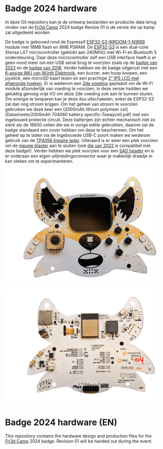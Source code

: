 # Badge 2024 hardware
In deze Git repository kan je de ontwerp bestanden en productie data terug vinden van de [Fri3d Camp](https://fri3d.be/) 2024 badge
Revisie 01 is de versie die op kamp zal uitgedeeld worden.

De badge is gebouwd rond de Espressif [ESP32-S3-WROOM-1-N16R8](Datasheets/esp32-s3-wroom-1_wroom-1u_datasheet_en.pdf) module met 16MB flash en 8MB PSRAM. De [ESP32-S3](Datasheets/esp32-s3_datasheet_en.pdf) is een dual-core Xtensa LX7 microcontroller (geklokt aan 240MHz) met Wi-Fi en Bluetooth 5 ondersteuning. Daar deze microcontroller zelf een USB interface heeft is er geen nood meer om een USB serial brug te voorzien zoals op de [badge van 2022]( https://github.com/Fri3dCamp/badge-2020) en de [badge van 2018]( https://github.com/Fri3dCamp/badge). Verder hebben we de badge uitgerust met een [6-assige IMU van Würth Elektronik](Datasheets/Wurth-WSEN-ISDS.pdf), een buzzer, een hoop knopen, een joystick, een microSD kaart lezen en een prachtige [2” IPS LCD met afgeronde hoeken](Datasheets/QT020JA001-A0_SPEC.pdf). Er is wederom een [2de voeding](Datasheets/xc6210.pdf) geplaatst om de Wi-Fi module afzonderlijk van voeding te voorzien, in deze versie hadden we gelukkig genoeg vrije I/O om deze 2de voeding ook aan te kunnen sturen. Om energie te besparen kan je deze dus uitschakelen, enkel de ESP32-S3 zal dan nog stroom krijgen. Om het geheel van stroom te voorzien gebruiken we deze keer een [2000mAh lithium polymeer cel](Datasheets/2000mAh 704060 battery specific-Tewaycell.pdf) met een ingebouwd protectie circuit. Deze batterijen zijn echter mechanisch niet zo sterk als de 18650 cellen die we in vorige editie gebruikten, daarom zal de badge standaard een cover hebben om deze te beschermen. Om het geheel op te laden via de ingebouwde USB-C poort maken we wederom gebruik van de [TP4056 lineaire lader](Datasheets/TP4056.pdf). Uiteraard is er weer een plek voorzien om de [nieuwe blaster]( https://github.com/Fri3dCamp/blaster_2024) aan te sluiten (ook [die van 2022]( https://github.com/Fri3dCamp/timeblaster-2020) is compatibel met deze badge!). Verder hebben we plek voorzien voor een [SAO header]( https://hackaday.com/2019/03/20/introducing-the-shitty-add-on-v1-69bis-standard/) en is er onderaan een eigen uitbreidingsconnector waar je makkelijk draadje in kan steken om te experimenteren.

![Badge 2024 00 Front](Media/Badge_Front.png)

![Badge 2024 00 Back](Media/Badge_Back.png)

# Badge 2024 hardware (EN)
This repository contains the hardware design and production files for the [Fri3d Camp](https://fri3d.be/en/) 2024 badge.
Revision 01 will be handed out during the event.


